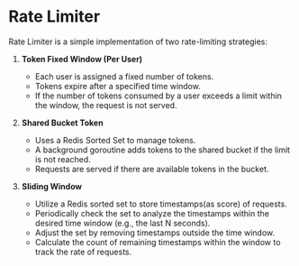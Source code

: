 # Rate Limiter

Rate Limiter is a simple implementation of two rate-limiting strategies:

1. **Token Fixed Window (Per User)**
   - Each user is assigned a fixed number of tokens.
   - Tokens expire after a specified time window.
   - If the number of tokens consumed by a user exceeds a limit within the window, the request is not served.

2. **Shared Bucket Token**
   - Uses a Redis Sorted Set to manage tokens.
   - A background goroutine adds tokens to the shared bucket if the limit is not reached.
   - Requests are served if there are available tokens in the bucket.

3. **Sliding Window**
   - Utilize a Redis sorted set to store timestamps(as score) of requests.
   - Periodically check the set to analyze the timestamps within the desired time window (e.g., the last N seconds).
   - Adjust the set by removing timestamps outside the time window.
   - Calculate the count of remaining timestamps within the window to track the rate of requests.
